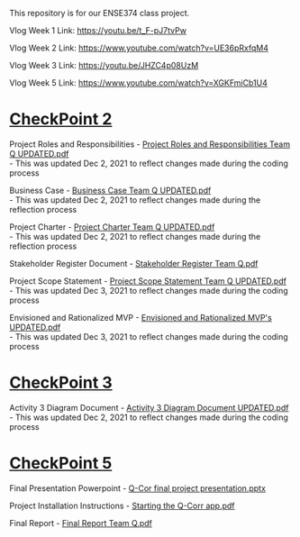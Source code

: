 This repository is for our ENSE374 class project.

Vlog Week 1 Link: https://youtu.be/t_F-pJ7tvPw

Vlog Week 2 Link: https://www.youtube.com/watch?v=UE36pRxfqM4

Vlog Week 3 Link: https://youtu.be/JHZC4p08UzM

Vlog Week 5 Link: https://www.youtube.com/watch?v=XGKFmiCb1U4

<h1><ins>CheckPoint 2</ins></h1>

Project Roles and Responsibilities - [Project Roles and Responsibilities Team Q UPDATED.pdf](https://github.com/TeamQ-ENSE374/TeamQ/files/7647227/Project.Roles.and.Responsibilities.Team.Q.UPDATED.pdf) <br>
    - This was updated Dec 2, 2021 to reflect changes made during the coding process <br>

Business Case - [Business Case Team Q UPDATED.pdf](https://github.com/TeamQ-ENSE374/TeamQ/files/7647222/Business.Case.Team.Q.UPDATED.pdf) <br>
    - This was updated Dec 2, 2021 to reflect changes made during the reflection process <br>

Project Charter - [Project Charter Team Q UPDATED.pdf](https://github.com/TeamQ-ENSE374/TeamQ/files/7647411/Project.Charter.Team.Q.UPDATED.pdf) <br>
    - This was updated Dec 2, 2021 to reflect changes made during the reflection process <br>

Stakeholder Register Document - [Stakeholder Register Team Q.pdf](https://github.com/TeamQ-ENSE374/TeamQ/files/7647440/Stakeholder.Register.Team.Q.pdf) <br>

Project Scope Statement - [Project Scope Statement Team Q UPDATED.pdf](https://github.com/TeamQ-ENSE374/TeamQ/files/7653430/Project.Scope.Statement.Team.Q.UPDATED.pdf) <br>
    - This was updated Dec 3, 2021 to reflect changes made during the coding process <br>

Envisioned and Rationalized MVP - [Envisioned and Rationalized MVP's UPDATED.pdf](https://github.com/TeamQ-ENSE374/TeamQ/files/7653432/Envisioned.and.Rationalized.MVP.s.UPDATED.pdf) <br>
    - This was updated Dec 3, 2021 to reflect changes made during the coding process <br>

<h1><ins>CheckPoint 3</ins></h1>

Activity 3 Diagram Document - [Activity 3 Diagram Document UPDATED.pdf](https://github.com/TeamQ-ENSE374/TeamQ/files/7644374/Activity.3.Diagram.Document.UPDATED.pdf) <br>
    - This was updated Dec 2, 2021 to reflect changes made during the coding process
    
<h1><ins>CheckPoint 5</ins></h1>

Final Presentation Powerpoint - [Q-Cor final project presentation.pptx](https://github.com/TeamQ-ENSE374/TeamQ/files/7660839/Q-Cor.final.project.presentation.pptx) <br>

Project Installation Instructions - [Starting the Q-Corr app.pdf](https://github.com/TeamQ-ENSE374/TeamQ/files/7661773/Starting.the.Q-Corr.app.pdf) <br>

Final Report - [Final Report Team Q.pdf](https://github.com/TeamQ-ENSE374/TeamQ/files/7661895/Final.Report.Team.Q.pdf) <br>


